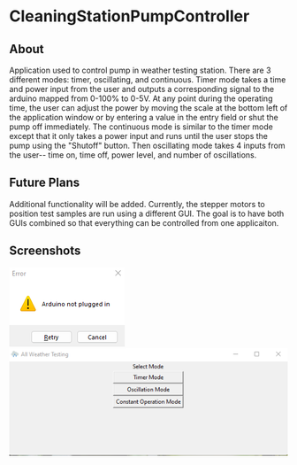 # CleaningStationPumpController  
  
## About  
  
Application used to control pump in weather testing station. There are 3 different modes: timer, oscillating, and continuous.
Timer mode takes a time and power input from the user and outputs a corresponding signal to the arduino mapped from 0-100% to 0-5V. At any point during the operating time, the user can adjust the power by moving the scale at the bottom left of the application window or by entering a value in the entry field or shut the pump off immediately.
The continuous mode is similar to the timer mode except that it only takes a power input and runs until the user stops the pump using the "Shutoff" button.
Then oscillating mode takes 4 inputs from the user-- time on, time off, power level, and number of oscillations.  
  
## Future Plans  
  
Additional functionality will be added. Currently, the stepper motors to position test samples are run using a different GUI. The goal is to have both GUIs combined so that everything can be controlled from one applicaiton.  
  
## Screenshots  
  
![Alt text](/pictures/error_screen.png?raw=true "Error Screen")
![Alt text](/pictures/homescreen.png?raw=true "Error Screen")

